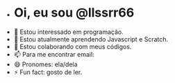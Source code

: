 - # Oi, eu sou @llssrr66
- 👀 Estou interessado em programação.
- 🌱 Estou atualmente aprendendo Javascript e Scratch.
- 💞️ Estou colaborando com meus códigos.
- 📫 Para me encontrar email: 
- 😄 Pronomes: ela/dela
- ⚡ Fun fact: gosto de ler.
